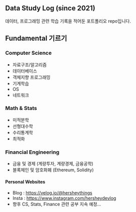 ## Data Study Log (since 2021)
데이터, 프로그래밍 관련 학습 기록을 적어둔 포트폴리오 repo입니다. 

## Fundamental 기르기
### Computer Science
* 자료구조/알고리즘
* 데이터베이스
* 객체지향 프로그래밍
* 기계학습
* OS
* 네트워크

### Math & Stats
* 미적분학
* 선형대수학
* 수리통계학
* 최적화

### Financial Engineering
* 금융 및 경제 (계량투자, 계량경제, 금융공학)
* 블록체인 및 암호화폐 (Ethereum, Solidity)

#### Personal Websites
* Blog : https://velog.io/@hersheythings
* Insta : https://www.instagram.com/hersheydevlog
* 향후 CS, Stats, Finance 관련 공부 지속 예정...
